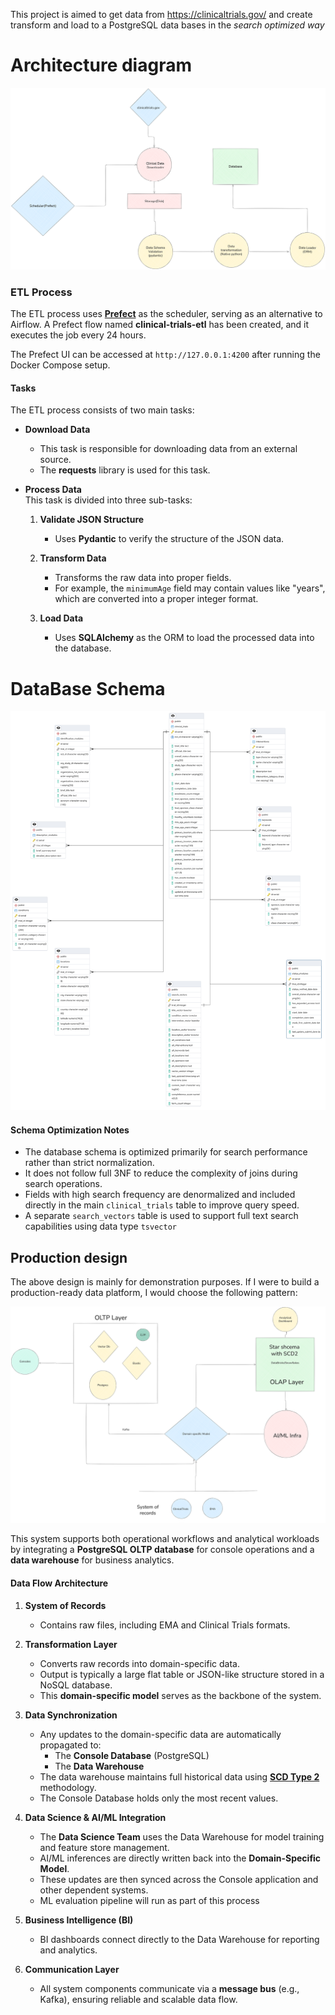 This project is aimed to get data from https://clinicaltrials.gov/ and create transform and load to a PostgreSQL data bases in the *search optimized way* 

# Architecture diagram 

![image](https://github.com/shamlikTK/ClinicalDataSearcher/blob/main/data/sc/1.png)



### ETL Process

The ETL process uses [**Prefect**](https://www.prefect.io/) as the scheduler, serving as an alternative to Airflow. A Prefect flow named **clinical-trials-etl** has been created, and it executes the job every 24 hours.

The Prefect UI can be accessed at `http://127.0.0.1:4200` after running the Docker Compose setup.

#### Tasks

The ETL process consists of two main tasks:

- **Download Data**  
  - This task is responsible for downloading data from an external source.  
  - The **requests** library is used for this task.

- **Process Data**  
  This task is divided into three sub-tasks:

  1. **Validate JSON Structure**  
     - Uses **Pydantic** to verify the structure of the JSON data.

  2. **Transform Data**  
     - Transforms the raw data into proper fields.  
     - For example, the `minimumAge` field may contain values like "years", which are converted into a proper integer format.

  3. **Load Data**  
     - Uses **SQLAlchemy** as the ORM to load the processed data into the database.
 

# DataBase Schema



![image](https://github.com/shamlikTK/ClinicalDataSearcher/blob/main/data/sc/erd.png)


####  Schema Optimization Notes

- The database schema is optimized primarily for search performance rather than strict normalization.
- It does not follow full 3NF to reduce the complexity of joins during search operations.
- Fields with high search frequency are denormalized and included directly in the main `clinical_trials` table to improve query speed.
- A separate `search_vectors` table is used to support full text search capabilities using data type `tsvector`



## Production  design 

The above design is mainly for demonstration purposes. If I were to build a production-ready data platform, I would choose the following pattern:



![tracking_system2](https://github.com/shamlikTK/ClinicalDataSearcher/blob/main/data/sc/2.png)




This system supports both operational workflows and analytical workloads by integrating a **PostgreSQL OLTP database** for console operations and a **data warehouse** for business analytics.

#### Data Flow Architecture

1. **System of Records**
   - Contains raw files, including EMA and Clinical Trials formats.

2. **Transformation Layer**
   - Converts raw records into domain-specific data.
   - Output is typically a large flat table or JSON-like structure stored in a NoSQL database.
   - This **domain-specific model** serves as the backbone of the system.

3. **Data Synchronization**
   - Any updates to the domain-specific data are automatically propagated to:
     - The **Console Database** (PostgreSQL)
     - The **Data Warehouse**
   - The data warehouse maintains full historical data using [**SCD Type 2**](https://en.wikipedia.org/wiki/Slowly_changing_dimension) methodology.
   - The Console Database holds only the most recent  values.

4. **Data Science & AI/ML Integration**
   - The **Data Science Team** uses the Data Warehouse for model training and feature store management.
   - AI/ML inferences are directly written back into the **Domain-Specific Model**.
   - These updates are then synced across the Console application and other dependent systems.
   - ML evaluation pipeline will run as part of this process

5. **Business Intelligence (BI)**
   - BI dashboards connect directly to the Data Warehouse for reporting and analytics.

6. **Communication Layer**
   - All system components communicate via a **message bus** (e.g., Kafka), ensuring reliable and scalable data flow.


